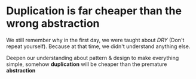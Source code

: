 # __Duplication__ is far cheaper than the __wrong abstraction__
We still remember why in the first day, we were taught about *DRY* (Don't repeat yourself). Because at that time, we didn't understand anything else.

Deepen our understanding about pattern & design to make everything simple, somehow __duplication__ will be cheaper than the premature __abstraction__
